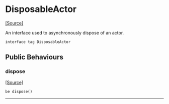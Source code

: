 # DisposableActor
<span class="source-link">[[Source]](src/builtin/disposable_actor.md#L-0-1)</span>

An interface used to asynchronously dispose of an actor.


```pony
interface tag DisposableActor
```

## Public Behaviours

### dispose
<span class="source-link">[[Source]](src/builtin/disposable_actor.md#L-0-5)</span>


```pony
be dispose()
```

---


